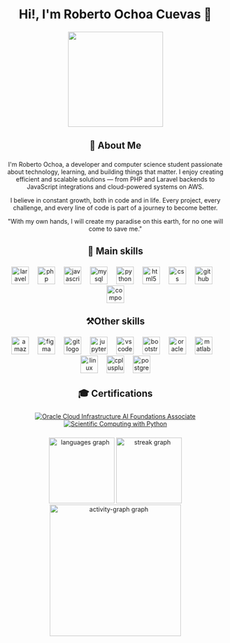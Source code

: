 <h1 align="center">Hi!, I'm Roberto Ochoa Cuevas 👋</h1>

###

<div align="center">
  <img height="217" src="https://pbs.twimg.com/media/FNVyspAXwAEHS6X.jpg"  />
</div>

###

<h2 align="center">🚀 About Me</h2>

###

<p align="center">I'm Roberto Ochoa, a developer and computer science student passionate about technology, learning, and building things that matter.
I enjoy creating efficient and scalable solutions — from PHP and Laravel backends to JavaScript integrations and cloud-powered systems on AWS.</p>

<p align="center">I believe in constant growth, both in code and in life. Every project, every challenge, and every line of code is part of a journey to become better.</p>

<p align="center">"With my own hands, I will create my paradise on this earth, for no one will come to save me."</p>

###

<h2 align="center">🧠 Main skills</h2>

###

<div align="center">
  <img src="https://cdn.jsdelivr.net/gh/devicons/devicon/icons/laravel/laravel-original.svg" height="40" alt="laravel logo"  />
  <img width="12" />
  <img src="https://cdn.jsdelivr.net/gh/devicons/devicon/icons/php/php-original.svg" height="40" alt="php logo"  />
  <img width="12" />
  <img src="https://cdn.jsdelivr.net/gh/devicons/devicon/icons/javascript/javascript-original.svg" height="40" alt="javascript logo"  />
  <img width="12" />
  <img src="https://cdn.jsdelivr.net/gh/devicons/devicon/icons/mysql/mysql-original.svg" height="40" alt="mysql logo"  />
  <img width="12" />
  <img src="https://cdn.jsdelivr.net/gh/devicons/devicon/icons/python/python-original.svg" height="40" alt="python logo"  />
  <img width="12" />
  <img src="https://cdn.jsdelivr.net/gh/devicons/devicon/icons/html5/html5-original.svg" height="40" alt="html5 logo"  />
  <img width="12" />
  <img src="https://cdn.jsdelivr.net/gh/devicons/devicon/icons/css3/css3-original.svg" height="40" alt="css logo"  />
  <img width="12" />
  <img src="https://cdn.jsdelivr.net/gh/devicons/devicon/icons/github/github-original.svg" height="40" alt="github logo"  />
  <img width="12" />
  <img src="https://cdn.jsdelivr.net/gh/devicons/devicon/icons/composer/composer-original.svg" height="40" alt="composer logo"  />
</div>

###

<h2 align="center">⚒️Other skills</h2>

###

<div align="center">
  <img src="https://skillicons.dev/icons?i=aws" height="40" alt="amazonwebservices logo"  />
  <img width="12" />
  <img src="https://cdn.jsdelivr.net/gh/devicons/devicon/icons/figma/figma-original.svg" height="40" alt="figma logo"  />
  <img width="12" />
  <img src="https://cdn.jsdelivr.net/gh/devicons/devicon/icons/git/git-original.svg" height="40" alt="git logo"  />
  <img width="12" />
  <img src="https://cdn.jsdelivr.net/gh/devicons/devicon/icons/jupyter/jupyter-original.svg" height="40" alt="jupyter logo"  />
  <img width="12" />
  <img src="https://cdn.jsdelivr.net/gh/devicons/devicon/icons/vscode/vscode-original.svg" height="40" alt="vscode logo"  />
  <img width="12" />
  <img src="https://cdn.jsdelivr.net/gh/devicons/devicon/icons/bootstrap/bootstrap-original.svg" height="40" alt="bootstrap logo"  />
  <img width="12" />
  <img src="https://cdn.jsdelivr.net/gh/devicons/devicon/icons/oracle/oracle-original.svg" height="40" alt="oracle logo"  />
  <img width="12" />
  <img src="https://cdn.jsdelivr.net/gh/devicons/devicon/icons/matlab/matlab-original.svg" height="40" alt="matlab logo"  />
  <img width="12" />
  <img src="https://cdn.jsdelivr.net/gh/devicons/devicon/icons/linux/linux-original.svg" height="40" alt="linux logo"  />
  <img width="12" />
  <img src="https://cdn.jsdelivr.net/gh/devicons/devicon/icons/cplusplus/cplusplus-original.svg" height="40" alt="cplusplus logo"  />
  <img width="12" />
  <img src="https://cdn.jsdelivr.net/gh/devicons/devicon/icons/postgresql/postgresql-original.svg" height="40" alt="postgresql logo"  />
</div>

###

<h2 align="center">🎓 Certifications</h2>

###

<div align="center">

  <!-- Oracle Cloud Infrastructure 2025 Certified AI Foundations Associate -->
  <a href="https://catalog-education.oracle.com/pls/certview/sharebadge?id=46B3EB051D6CEF0D93DEF3F12E5AB8EE575B340791D0138E47CF3472E07DF143" target="_blank">
    <img src="https://img.shields.io/badge/Oracle%20Cloud%20Infrastructure%20AI%20Foundations%20Associate-FF0000?style=for-the-badge&logo=oracle&logoColor=white" alt="Oracle Cloud Infrastructure AI Foundations Associate"/>
  </a>

  <!-- Scientific Computing with Python -->
  <a href="https://freecodecamp.org/certification/robertoochoacuevas/scientific-computing-with-python-v7" target="_blank">
    <img src="https://img.shields.io/badge/Scientific%20Computing%20with%20Python-0A0A23?style=for-the-badge&logo=python&logoColor=white" alt="Scientific Computing with Python"/>
  </a>

</div>

###

<div align="center">
  <img src="https://github-readme-stats.vercel.app/api/top-langs?username=Roberto0611&locale=en&hide_title=false&layout=compact&card_width=320&langs_count=5&theme=dark&hide_border=false&order=2" height="150" alt="languages graph"  />
  <img src="https://streak-stats.demolab.com?user=Roberto0611&locale=en&mode=daily&theme=dark&hide_border=false&border_radius=5&order=3" height="150" alt="streak graph"  />
  <img src="https://github-readme-activity-graph.vercel.app/graph?username=Roberto0611&radius=16&theme=github-dark&area=true&order=5" height="300" alt="activity-graph graph"  />
</div>

###

